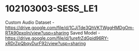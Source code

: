 # 102103003-SESS_LE1

Custom Audio Dataset - https://drive.google.com/file/d/1CJjTde3QhVKTWggHMDgOm-RTA90pxoln/view?usp=sharing
Saved Model - https://drive.google.com/file/d/1urefrZdGpid96RY-xRDrZpQbqyDurF92/view?usp=sharing
